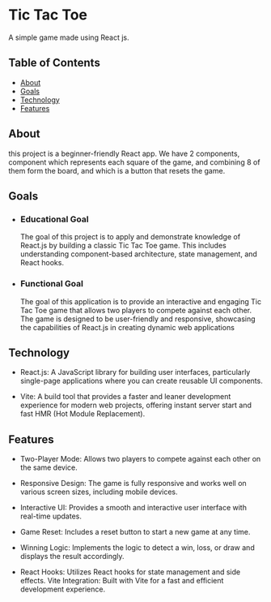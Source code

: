 # Tic Tac Toe

A simple game made using React js.

## Table of Contents

- [About](#about)
- [Goals](#Goals)
- [Technology](#Technology)
- [Features](#features)

## About

this project is a beginner-friendly React app. We have 2 components, <SquarePlate /> component which represents each square of the game, and combining 8 of them form the board, and <Reset /> which is a button that resets the game.

## Goals

- ### Educational Goal

  The goal of this project is to apply and demonstrate knowledge of React.js by building a classic Tic Tac Toe game. This includes understanding component-based architecture, state management, and React hooks.

- ### Functional Goal

  The goal of this application is to provide an interactive and engaging Tic Tac Toe game that allows two players to compete against each other. The game is designed to be user-friendly and responsive, showcasing the capabilities of React.js in creating dynamic web applications

## Technology

- React.js: A JavaScript library for building user interfaces, particularly single-page applications where you can create reusable UI components.

- Vite: A build tool that provides a faster and leaner development experience for modern web projects, offering instant server start and fast HMR (Hot Module Replacement).

## Features

- Two-Player Mode: Allows two players to compete against each other on the same device.

- Responsive Design: The game is fully responsive and works well on various screen sizes,
  including mobile devices.

- Interactive UI: Provides a smooth and interactive user interface with real-time updates.

- Game Reset: Includes a reset button to start a new game at any time.

- Winning Logic: Implements the logic to detect a win, loss, or draw and displays the result accordingly.

- React Hooks: Utilizes React hooks for state management and side effects.
  Vite Integration: Built with Vite for a fast and efficient development experience.

